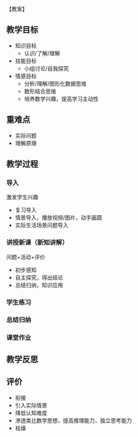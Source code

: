 【教案】

教学目标
---

- 知识目标
    - 认识/了解/理解
- 技能目标
    - 小组讨论/自我探究
- 情感目标
    - 分析/理解/图形化数据思维
    - 数形结合思维
    - 培养数学兴趣，提高学习主动性

重难点
---

- 实际问题
- 理解原理

教学过程
---

### 导入

激发学生兴趣

- 复习导入
- 情景导入，播放视频/图片，动手画圆
- 实际生活场景问题导入

### 讲授新课（新知讲解）

问题+活动+评价

- 初步感知
- 自主探究，得出结论
- 总结归纳，知识应用

### 学生练习

### 总结归纳

### 课堂作业

教学反思
---


评价
---

- 衔接
- 引入实际情景
- 降低认知难度
- 渗透类比数学思想，提高推理能力，独立思考能力
- 枯燥
